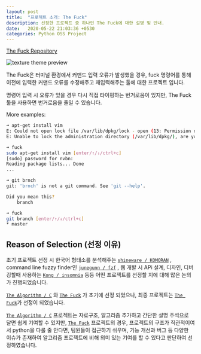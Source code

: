 ```yaml
---
layout: post
title:  "프로젝트 소개: The Fuck"
description: 선정한 프로젝트 중 하나인 The Fuck에 대한 설명 및 안내.
date:   2020-05-22 21:03:36 +0530
categories: Python OSS Project
---
```


[The Fuck Repository](https://github.com/nvbn/thefuck)

![texture theme preview](https://raw.githubusercontent.com/nvbn/thefuck/master/example.gif)

The Fuck은 터미널 환경에서 커맨드 입력 오류가 발생했을 경우, fuck 명령어를 통해 이전에 입력한 커맨드 오류를 수정해주고 재입력해주는 툴에 대한 프로젝트 입니다.

명령어 입력 시 오류가 있을 경우 다시 직접 타이핑하는 번거로움이 있지만, The Fuck 툴을 사용하면 번거로움을 줄일 수 있습니다. 

More examples:

```bash
➜ apt-get install vim
E: Could not open lock file /var/lib/dpkg/lock - open (13: Permission denied)
E: Unable to lock the administration directory (/var/lib/dpkg/), are you root?

➜ fuck
sudo apt-get install vim [enter/↑/↓/ctrl+c]
[sudo] password for nvbn:
Reading package lists... Done
...
```

```bash
➜ git brnch
git: 'brnch' is not a git command. See 'git --help'.

Did you mean this?
    branch

➜ fuck
git branch [enter/↑/↓/ctrl+c]
* master
```

## Reason of Selection (선정 이유)

초기 프로젝트 선정 시 한국어 형태소를 분석해주는 [`shineware / KOMORAN`](https://github.com/shineware/KOMORAN) , command line fuzzy finder인 [`junegunn / fzf`](https://github.com/junegunn/fzf) , 웹 개발 시 APi 설계, 디자인, 디버깅할때 사용하는  [`Kong / insomnia`](https://github.com/Kong/insomnia) 등등 어떤 프로젝트를 선정할 지에 대해 많은 논의가 진행되었습니다.
 
[`The Algorithm / C`](https://github.com/TheAlgorithms/C) 와 [`The Fuck`](https://github.com/nvbn/thefuck) 가 초기에 선정 되었으나, 최종 프로젝트는 [`The Fuck`](https://github.com/nvbn/thefuck)가 선정이 되었습니다.

[`The Algorithm / C`](https://github.com/TheAlgorithms/C) 프로젝트는 자료구조, 알고리즘 추가하고 간단한 설명 주석으로 달면 쉽게 기여할 수 있지만, [`The Fuck`](https://github.com/nvbn/thefuck) 프로젝트의 경우, 프로젝트의 구조가 직관적이여서 python을 다룰 줄 안다면, 팀원들이 접근하기 쉬우며, 기능 개선과 버그 등 다양한 이슈가 존재하여 알고리즘 프로젝트에 비해 의미 있는 기여를 할 수 있다고 판단하여 선정하였습니다.

&nbsp;&nbsp;&nbsp;&nbsp;
